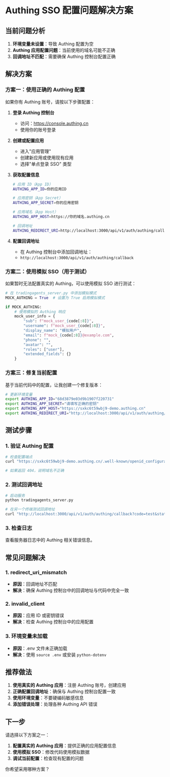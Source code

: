 # Authing SSO 配置问题解决方案

## 当前问题分析

1. **环境变量未设置**：导致 Authing 配置为空
2. **Authing 应用配置问题**：当前使用的域名可能不正确
3. **回调地址不匹配**：需要确保 Authing 控制台配置正确

## 解决方案

### 方案一：使用正确的 Authing 配置

如果你有 Authing 账号，请按以下步骤配置：

1. **登录 Authing 控制台**
   - 访问：https://console.authing.cn
   - 使用你的账号登录

2. **创建或配置应用**
   - 进入"应用管理"
   - 创建新应用或使用现有应用
   - 选择"单点登录 SSO" 类型

3. **获取配置信息**
   ```bash
   # 应用 ID（App ID）
   AUTHING_APP_ID=你的应用ID
   
   # 应用密钥（App Secret）
   AUTHING_APP_SECRET=你的应用密钥
   
   # 应用域名（App Host）
   AUTHING_APP_HOST=https://你的域名.authing.cn
   
   # 回调地址
   AUTHING_REDIRECT_URI=http://localhost:3000/api/v1/auth/authing/callback
   ```

4. **配置回调地址**
   - 在 Authing 控制台中添加回调地址：
   - `http://localhost:3000/api/v1/auth/authing/callback`

### 方案二：使用模拟 SSO（用于测试）

如果暂时无法配置真实的 Authing，可以使用模拟 SSO 进行测试：

```python
# 在 tradingagents_server.py 中添加模拟模式
MOCK_AUTHING = True  # 设置为 True 启用模拟模式

if MOCK_AUTHING:
    # 使用模拟的 Authing 响应
    mock_user_info = {
        "sub": f"mock_user_{code[:8]}",
        "username": f"mock_user_{code[:8]}",
        "display_name": "模拟用户",
        "email": f"mock_{code[:8]}@example.com",
        "phone": "",
        "avatar": "",
        "roles": ["user"],
        "extended_fields": {}
    }
```

### 方案三：修复当前配置

基于当前代码中的配置，让我创建一个修复版本：

```bash
# 更新环境变量
export AUTHING_APP_ID="68d3879e03d9b1907f220731"
export AUTHING_APP_SECRET="请填写正确的密钥"
export AUTHING_APP_HOST="https://sxkc6t59wbj9-demo.authing.cn"
export AUTHING_REDIRECT_URI="http://localhost:3000/api/v1/auth/authing/callback"
```

## 测试步骤

### 1. 验证 Authing 配置
```bash
# 检查配置端点
curl "https://sxkc6t59wbj9-demo.authing.cn/.well-known/openid_configuration"

# 如果返回 404，说明域名不正确
```

### 2. 测试回调地址
```bash
# 启动服务
python tradingagents_server.py

# 在另一个终端测试回调地址
curl "http://localhost:3000/api/v1/auth/authing/callback?code=test&state=test"
```

### 3. 检查日志
查看服务器日志中的 Authing 相关错误信息。

## 常见问题解决

### 1. redirect_uri_mismatch
- **原因**：回调地址不匹配
- **解决**：确保 Authing 控制台中的回调地址与代码中完全一致

### 2. invalid_client
- **原因**：应用 ID 或密钥错误
- **解决**：检查 Authing 控制台中的应用配置

### 3. 环境变量未加载
- **原因**：.env 文件未正确加载
- **解决**：使用 `source .env` 或安装 `python-dotenv`

## 推荐做法

1. **使用真实的 Authing 应用**：注册 Authing 账号，创建应用
2. **正确配置回调地址**：确保与 Authing 控制台配置一致
3. **使用环境变量**：不要硬编码敏感信息
4. **添加错误处理**：处理各种 Authing API 错误

## 下一步

请选择以下方案之一：

1. **配置真实的 Authing 应用**：提供正确的应用配置信息
2. **使用模拟 SSO**：修改代码使用模拟数据
3. **调试当前配置**：检查现有配置的问题

你希望采用哪种方案？
